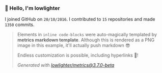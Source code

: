 ### 👋 Hello, I'm lowlighter

I joined GitHub on `20/10/2016`.
I contributed to `15` repositories and made `1350` commits.

> Elements in `inline code-blocks` were auto-magically templated by **metrics markdown template**.
> Although this is rendered as a PNG image in this example, it'll actually push markdown 😎
>
> Endless customization is possible, including hyperlinks 🎉!
>
> *Generated with [lowlighter/metrics@3.7.0-beta](https://github.com/lowlighter/metrics)*
